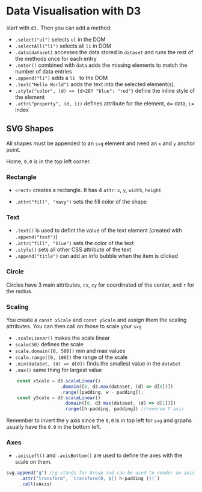 # Data Visualisation with D3

start with `d3.` Then you can add a method:
- `.select("ul")` selects `ul` in the DOM
- `.selectAll("li")` selects all `li` in DOM
- `.data(dataset)` accesses the data stored in `dataset` and runs the rest of the methods once for each entry
- `.enter()` combined with `data` adds the missing elements to match the number of data entries
- `.append("li")` adds a `li ` to the DOM
- `.text("Hello World")` adds the text into the selected element(s).
- `.style("color", (d) => {d>20? "blue": "red"}` define the inline style of the element
- `.attr("property", (d, i))` defines attribute for the element, `d`= data, `i`= index

## SVG Shapes

All shapes must be appended to an `svg` element and need an `x` and `y` anchor point.

Home, `0,0` is in the top left corner.

### Rectangle

- `<rect>` creates a rectangle. It has 4 `attr`: `x`, `y`, `width`, `height`

- `.attr("fill", "navy")` sets the fill color of the shape

### Text

- `.text()` is used to defint the value of the text element (created with `.append("text")`)
- `.attr("fill", "blue")` sets the color of the text
- `.style()` sets all other CSS attribute of the text
- `.append("title")` can add an info bubble when the item is clicked

### Circle

Circles have 3 main attributes, `cx`, `cy` for coordinated of the center, and `r` for the radius. 

### Scaling

You create a `const xScale` and `const yScale` and assign them the scaling attributes. You can then call on those to scale your `svg`

- `.scaleLinear()` makes the scale linear
- `scale(50)` defines the scale
- `scale.domain([0, 500])` min and max values 
- `scale.range([0, 100])` the range of the scale
- `.min(dataSet, (d) => d[0])` finds the smallest value in the `dataSet`
- `.max()` same thing for largest value

```js
    const xScale = d3.scaleLinear()
                    .domain([0, d3.max(dataset, (d) => d[0])])
                    .range([padding, w - padding]);
    const yScale = d3.scaleLinear()
                     .domain([0, d3.max(dataset, (d) => d[1])])
                     .range([h-padding, padding]) //reverse Y axis
```

Remember to invert the y axis since the `0,0` is in top left for `svg` and grpahs usually have the `0,0` in the bottom left. 

### Axes

- `.axisLeft()` and `.axisBottom()` are used to define the axes with the scale on them. 
``` js
svg.append("g") //g stands for Group and can be used to render an axis.
	 .attr("transform", `transform(0, ${( h-padding )})`)
	 .call(xAxis)

```
